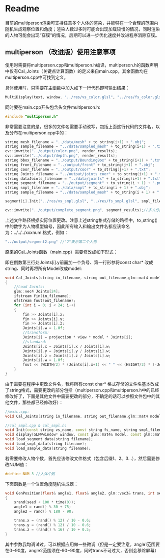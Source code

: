 # Readme

目前的multiperson渲染可支持任意多个人体的渲染，并能够在一个合理的范围内随机生成观察位置和角度；渲染人数过多时可能会出现加载较慢的情况，同时渲染的人物可能会出现“穿膜”的情况，后期可以进一步优化速度并改进程序消除穿膜。

## multiperson （改进版）使用注意事项

使用时需要将multiperson.cpp和multiperson.h编译，multiperson.h的函数声明中仅有Cal_Joints（关键点计算函数）的定义来自main.cpp，其余函数均在multiperson.cpp中可找到定义。



具体使用时，只需要在主函数中加入如下一行代码即可输出结果：

```C++
MultiDisplay(text, window, "../res/vs_color.glsl", "../res/fs_color.glsl");
```

同时要在main.cpp开头包含头文件multiperson.h:

```C++
#include "multiperson.h"
```



非常需要注意的是，很多的文件名需要手动改写，包括上面这行代码的文件名，以及分布在multiperson.cpp中的：

```C++
string mesh_filename = "../data/mesh" + to_string(i+1) + ".obj";
string sample_filename = "../data/sampled_mesh" + to_string(i+1) + ".txt";
cv::imwrite("../output/color.png", render_results);
cv::imwrite("../output/depth.png", render_results);
string bbox_filename = "../output/BoundingBox" + to_string(i+1) + ".txt";
string front_filename = "../output/front" + to_string(j+1) + ".obj";
string coor_filename = "../output/coor" + to_string(j+1) + ".txt";
string Joints_filename = "../output/joints_coor" + to_string(i+1) + ".txt";
string dataJoints_filename = "../data/joints" + to_string(i+1) + ".txt";
string segment_filename = "../output/segment" + to_string(i + 1) + ".png";
string smpl_filename = "../data/smpl" + to_string(i + 1) + ".obj";
string sample_filename = "../data/sampled_mesh" + to_string(i + 1) + ".txt";

segment[i].Init("../res/vs_smpl.glsl", "../res/fs_smpl.glsl", smpl_filename, "../data/from_SMPL6890_to_IUV_norm.txt", sample_filename);//分割模型初始化

cv::imwrite("../output/complete_segment.png", segment_results);//多人分割模型写入
```

上述文件路径根据实际位置更改。注意上述string格式存储的路径中，to_string() 中的数字为人物模型编号，因此所有输入和输出文件名都应该命名为：../../../xxxnum.格式，例如：

```C++
"../output/segment2.png" //"2"表示第二个人物
```



原来的Cal_Joints函数（main.cpp）需要修改成如下形式：

即在倒数第三行处Joints[i].y前面加一个负号、第一行形参将const char* 改成 string、同时再将所有Model改成model:

```C++
void Cal_Joints(string in_filename, string out_filename,glm::mat4 model, glm::mat4 view, glm::mat4 projection)
{
	//Load Joints:
	glm::vec4 Joints[24];
	ifstream fin(in_filename);
	ofstream fout(out_filename);
	for (int i = 0; i < 24; i++)
	{
		fin >> Joints[i].x;
		fin >> Joints[i].y;
		fin >> Joints[i].z;
		Joints[i].w = 1.0f;
		//transform:
		Joints[i] = projection * view * model * Joints[i];
		//standard:
		Joints[i].x = Joints[i].x / Joints[i].w;
		Joints[i].y = Joints[i].y / Joints[i].w;
		Joints[i].z = Joints[i].z / Joints[i].w;
		Joints[i].w = 1.0f;
		fout << (WIDTH/2) * (Joints[i].x+1) << " " << (HEIGHT/2) * (-Joints[i].y+1) << endl;
	}
}
```



由于需要在程序中更改文件名，我将所有const char* 格式存储的文件名基本改成了string格式，需要更改的部分包括（multiperson.cpp和multiperson.h中的已经修改好了，下面是其他文件中需要更改的部分，不确定的话可以参照文件包中的其他文件，那些都已经修改好）：

```C++
//main.cpp:
void Cal_Joints(string in_filename, string out_filename,glm::mat4 model, glm::mat4 view, glm::mat4 projection)
    
//cal_smpl.cpp & cal_smpl.h:
void Init(const string vs_name, const string fs_name, string smpl_filename, const char* seg_filename, string sample_filename);
void display(GLFWwindow* window, const glm::mat4& model, const glm::mat4& view, const glm::mat4& projection, const string segment_filename);
void load_segment_data(string filename);
void load_smpl_data(string filename);
void load_sample_data(string filename);

```



若需要修改人物个数，首先应该修改文件格式（包含后缀1、2、3...），然后需要修改NUM值：

```C++
#define NUM 3 //人体个数
```

下面函数是一个位置角度随机生成器：

```C++
void GenPosition(float& angle1, float& angle2, glm::vec3& trans, int seed)
{
	srand(seed + 100 * time(0));
	angle1 = rand() % 30 + 75;
	angle2 = rand() % 180 - 90;

	trans.x = (rand() % 12) / 10 - 0.6;
	trans.y = (rand() % 12) / 10 - 0.6;
	trans.z = (rand() % 16) / 10 + 0.5;
}
```

其中参数我均调试过，可以根据应用做一些微调（但是一定要注意，angle1范围要在0~90度，angle2范围须在-90~90度，同时trans不可过大，否则会移除屏幕）


